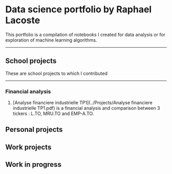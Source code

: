 # Data science portfolio by Raphael Lacoste
This portfolio is a compilation of notebooks I created for data analysis or for exploration of machine learning algorithms.
***

## School projects
These are school projects to which I contributed
***

### Financial analysis
1. [Analyse financiere industrielle TP1](../Projects/Analyse financiere industrielle TP1.pdf) is a financial analysis and comparison between 3 tickers : L.TO, MRU.TO and EMP-A.TO. 
## Personal projects

## Work projects

## Work in progress
